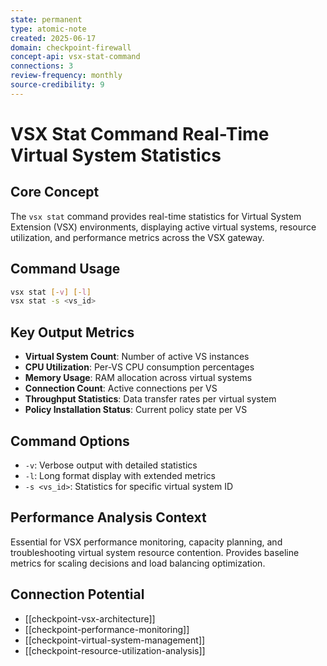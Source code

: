 ```yaml
---
state: permanent
type: atomic-note
created: 2025-06-17
domain: checkpoint-firewall
concept-api: vsx-stat-command
connections: 3
review-frequency: monthly
source-credibility: 9
---
```


# VSX Stat Command Real-Time Virtual System Statistics

## Core Concept
The `vsx stat` command provides real-time statistics for Virtual System Extension (VSX) environments, displaying active virtual systems, resource utilization, and performance metrics across the VSX gateway.

## Command Usage
```bash
vsx stat [-v] [-l]
vsx stat -s <vs_id>
```

## Key Output Metrics
- **Virtual System Count**: Number of active VS instances
- **CPU Utilization**: Per-VS CPU consumption percentages
- **Memory Usage**: RAM allocation across virtual systems
- **Connection Count**: Active connections per VS
- **Throughput Statistics**: Data transfer rates per virtual system
- **Policy Installation Status**: Current policy state per VS

## Command Options
- `-v`: Verbose output with detailed statistics
- `-l`: Long format display with extended metrics
- `-s <vs_id>`: Statistics for specific virtual system ID

## Performance Analysis Context
Essential for VSX performance monitoring, capacity planning, and troubleshooting virtual system resource contention. Provides baseline metrics for scaling decisions and load balancing optimization.

## Connection Potential
- [[checkpoint-vsx-architecture]]
- [[checkpoint-performance-monitoring]]
- [[checkpoint-virtual-system-management]]
- [[checkpoint-resource-utilization-analysis]]